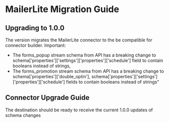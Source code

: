 # MailerLite Migration Guide

## Upgrading to 1.0.0

The version migrates the MailerLite connector to the be compatible for connector builder.
Important:
 - The forms_popup stream schema from API has a breaking change to schema['properties']['settings']['properties']['schedule'] field to contain booleans instead of strings,
 - The forms_promotion stream schema from API has a breaking change to schema['properties']['double_optin'], schema['properties']['settings']['properties']['schedule'] fields to contain booleans instead of strings"

## Connector Upgrade Guide

The destination should be ready to receive the current 1.0.0 updates of schema changes 